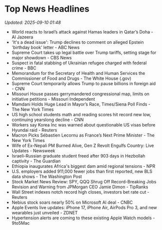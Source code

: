 # Top News Headlines

_Updated: 2025-09-10 01:48_

- World reacts to Israel’s attack against Hamas leaders in Qatar’s Doha - Al Jazeera
- 'It's a dead issue': Trump declines to comment on alleged Epstein 'birthday book' letter - ABC News
- Supreme Court takes up legal battle over Trump tariffs, setting stage for major showdown - CBS News
- Suspect in fatal stabbing of Ukrainian refugee charged with federal crime - BBC
- Memorandum for the Secretary of Health and Human Services the Commissioner of Food and Drugs - The White House (.gov)
- Supreme Court temporarily allows Trump to pause billions in foreign aid - CNN
- Missouri House passes gerrymandered congressional map, limits on initiative petitions - Missouri Independent
- Mamdani Holds Huge Lead in Mayor’s Race, Times/Siena Poll Finds - The New York Times
- US high school students math and reading scores hit record new low, continuing yearslong decline - CNN
- Workers say Korea Inc was warned about questionable US visas before Hyundai raid - Reuters
- Macron Picks Sébastien Lecornu as France’s Next Prime Minister - The New York Times
- Wife of Ex-Nepali PM Burned Alive, Gen Z Revolt Engulfs Country: Live Updates - Newsweek
- Israeli-Russian graduate student freed after 903 days in Hezbollah captivity - The Guardian
- Ethiopia inaugurates Africa's biggest dam amid regional tensions - NPR
- U.S. employers added 911,000 fewer jobs than first reported, new BLS data shows - The Washington Post
- Stock Market News Review: SPY, QQQ Shrug Off Record-Breaking Jobs Revision and Warning from JPMorgan CEO Jamie Dimon - TipRanks
- Wall Street indexes notch record high closes, investors bet rate cut - Reuters
- Nebius stock soars nearly 50% on Microsoft AI deal - CNBC
- Apple Events live updates: iPhone 17, iPhone Air, AirPods Pro 3, and new wearables just unveiled - ZDNET
- Hypertension alerts are coming to these existing Apple Watch models - 9to5Mac